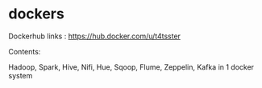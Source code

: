 # dockers

Dockerhub links : https://hub.docker.com/u/t4tsster

Contents:

Hadoop, Spark, Hive, Nifi, Hue, Sqoop, Flume, Zeppelin, Kafka in 1 docker system
